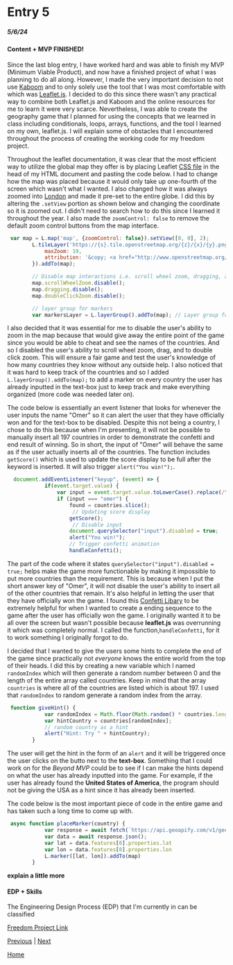 # Entry 5
##### 5/6/24

#### Content + MVP FINISHED!

Since the last blog entry, I have worked hard and was able to finish my MVP (Minimum Viable Product), and now have a finished project of what I was planning to do all along. However, I made the very important decision to not use [Kaboom](https://kaboomjs.com/) and to only solely use the tool that I was most comfortable with which was [Leaflet.js](https://leafletjs.com/). I decided to do this since there wasn't any practical way to combine both Leaflet.js and Kaboom and the online resources for me to learn it were very scarce. Nevertheless, I was able to create the geography game that I planned for using the concepts that we learned in class including conditionals, loops, arrays, functions, and the tool I learned on my own, leaflet.js. I will explain some of obstacles that I encountered throughout the process of creating the working code for my freedom project.

Throughout the leaflet documentation, it was clear that the most efficient way to utilize the global map they offer is by placing Leaflet [CSS file](https://leafletjs.com/examples/quick-start/) in the head of my HTML document and pasting the code below. I had to change how the map was placed because it would only take up one-fourth of the screen which wasn't what I wanted. I also changed how it was always zoomed into [London](https://en.wikipedia.org/wiki/London) and made it pre-set to the entire globe. I did this by altering the `.setView` portion as shown below and changing the coordinate so it is zoomed out. I didn't need to search how to do this since I learned it throughout the year. I also made the `zoomControl: false` to remove the default zoom control buttons from the map interface.

```js
 var map = L.map('map', {zoomControl: false}).setView([0, 0], 2);
        L.tileLayer('https://{s}.tile.openstreetmap.org/{z}/{x}/{y}.png', {
            maxZoom: 19,
            attribution: '&copy; <a href="http://www.openstreetmap.org/copyright">OpenStreetMap</a>'
        }).addTo(map);

        // Disable map interactions i.e. scroll wheel zoom, dragging, and double-click zoom
        map.scrollWheelZoom.disable();
        map.dragging.disable();
        map.doubleClickZoom.disable();

        // layer group for markers
        var markersLayer = L.layerGroup().addTo(map); // Layer group for markers
```

I also decided that it was essential for me to disable the user's ability to zoom in the map because that would give away the entire point of the game since you would be able to cheat and see the names of the countries. And so I disabled the user's ability to scroll wheel zoom, drag, and to double click zoom. This will ensure a fair game and test the user's knowledge of how many countries they know without any outside help. I also noticed that it was hard to keep track of the countries and so I added `L.layerGroup().addTo(map);` to add a marker on every country the user has already inputted in the text-box just to keep track and make everything organized (more code was needed later on).

The code below is essentially an event listener that looks for whenever the user inputs the name "Omer" so it can alert the user that they have officially won and for the text-box to be disabled. Despite this not being a country, I chose to do this because when I'm presenting, it will not be possible to manually insert all 197 countries in order to demonstrate the confetti and end result of winning. So in short, the input of "Omer" will behave the same as if the user actually inserts all of the countries. The function includes `getScore()` which is used to update the score display to be full after the keyword is inserted. It will also trigger `alert("You win!");`.

```js
  document.addEventListener("keyup", (event) => {
            if(event.target.value) {
                var input = event.target.value.toLowerCase().replace(/\s/g, '');
                if (input === "omer") {
                    found = countries.slice();
                     // Updating score display
                    getScore();
                     // Disable input
                    document.querySelector("input").disabled = true;
                    alert("You win!");
                    // Trigger confetti animation
                    handleConfetti();
```
The part of the code where it states `querySelector("input").disabled = true;` helps make the game more functionable by making it impossible to put more countries than the requirement. This is because when I put the short answer key of "Omer", it will not disable the user's ability to insert all of the other countries that remain. It's also helpful in letting the user that they have officially won the game. I found this [Confetti Libary](https://github.com/loonywizard/js-confetti) to be extremely helpful for when I wanted to create a ending sequence to the game after the user has officially won the game. I originally wanted it to be all over the screen but wasn't possible because **leaflet.js** was overrunning it which was completely normal. I called the function,`handleConfetti`, for it to work something I originally forgot to do.

I decided that I wanted to give the users some hints to complete the end of the game since practically not *everyone* knows the entire world from the top of their heads. I did this by creating a new variable which I named `randomIndex` which will then generate a random number between 0 and the length of the entire array called countries. Keep in mind that the array `countries` is where all of the countries are listed which is about 197. I used that `randomIndex` to random generate a random index from the array.

```js
 function giveHint() {
            var randomIndex = Math.floor(Math.random() * countries.length);
            var hintCountry = countries[randomIndex];
            // random country as a hint
            alert("Hint: Try " + hintCountry);
        }
```
The user will get the hint in the form of an `alert` and it will be triggered once the user clicks on the butto next to the **text-box**. Something that I could work on for the *Beyond MVP* could be to see if I can make the hints depend on what the user has already inputted into the game. For example, if the user has already found the **United States of America**, the program should not be giving the USA as a hint since it has already been inserted.

The code below is the most important piece of code in the entire game and has taken such a long time to come up with. 
```js
 async function placeMarker(country) {
            var response = await fetch(`https://api.geoapify.com/v1/geocode/search?text=${country}&apiKey=24ad17ae16e9447f95b0165eb327a2a1`);
            var data = await response.json();
            var lat = data.features[0].properties.lat
            var lon = data.features[0].properties.lon
            L.marker([lat, lon]).addTo(map)
        }
```

**explain a little more**
#### EDP + Skills

The Engineering Design Process (EDP) that I'm currently in can be classified

[Freedom Project Link](https://omers9293.github.io/sep11-freedom-project/)

[Previous](entry04.md) | [Next](entry06.md)

[Home](../README.md)
